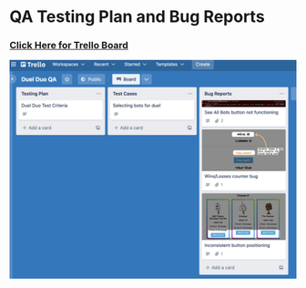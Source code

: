 # QA Testing Plan and Bug Reports

### [Click Here for Trello Board](https://trello.com/invite/b/VdWT2uaw/ATTI4101aee95aef5afcfef9f12dcb4357ca3256E517/duel-duo-qa)
![Trello Board](./testing-documentation%402x.png)
